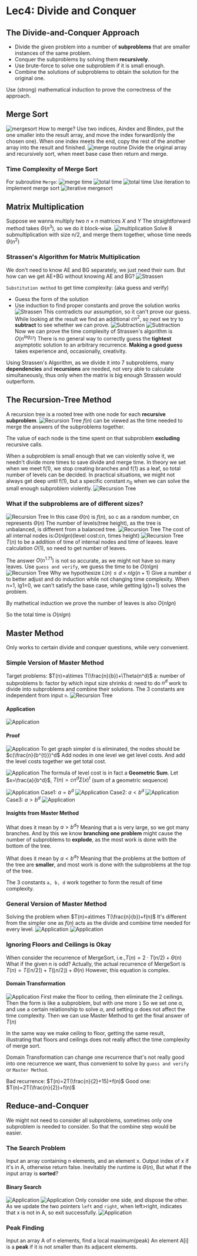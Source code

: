 # Lec4: Divide and Conquer
## The Divide-and-Conquer Approach
- Divide the given problem into a number of **subproblems** that are smaller instances of the same problem.
- Conquer the subproblems by solving them **recursively**.
- Use brute-force to solve one subproblem if it is small enough.
- Combine the solutions of subproblems to obtain the solution for the original one.

Use (strong) mathematical induction to prove the correctness of the approach.

## Merge Sort
![mergesort](image/lec4/1.png)
How to merge?
Use two indices, Aindex and Bindex, put the one smaller into the result array, and move the index forward(only the chosen one).
When one index meets the end, copy the rest of the another array into the result and finished.
![merge routine](image/lec4/2.png)
Divide the original array and recursively sort, when meet base case then return and merge.

### Time Complexity of Merge Sort
For subroutine `Merge`: 
![merge time](image/lec4/4.png)
![total time](image/lec4/3.png)
![total time](image/lec4/5.png)
Use iteration to implement merge sort
![iterative mergesort](image/lec4/6.png)

## Matrix Multiplication
Suppose we wanna multiply two $n\times n$ matrices $X$ and $Y$
The straightforward method takes $\Theta(n^3)$, so we do it block-wise.
![multiplication](image/lec4/7.png)
Solve 8 submultiplication with size n/2, and merge them together, whose time needs $\Theta(n^2)$

### Strassen's Algorithm for Matrix Multiplication
We don't need to know AE and BG separately, we just need their sum.
But how can we get AE+BG without knowing AE and BG?
![Strassen](image/lec4/8.png)

`Substitution method` to get time complexity: (aka guess and verify)
- Guess the form of the solution
- Use induction to find proper constants and prove the solution works
![Strassen](image/lec4/9.png)
This contradicts our assumption, so it can't prove our guess.
While looking at the result we find an additional $cn^2$, so next we try to **subtract** to see whether we can prove.
![Subtraction](image/lec4/10.png)
![Subtraction](image/lec4/11.png)
Now we can prove the time complexity of Strassen's algorithm is $O(n^{log_27})$
There is no general way to correctly guess the **tightest** asymptotic solution to an arbitrary recurrence.
**Making a good guess** takes experience and, occasionally, creativity.

Using Strassen's Algorithm, as we divide it into 7 subproblems, many **dependencies** and **recursions** are needed, not very able to calculate simultaneously, thus only when the matrix is big enough Strassen would outperform.

## The Recursion-Tree Method
A recursion tree is a rooted tree with one node for each **recursive subproblem**.
![Recursion Tree](image/lec4/12.png)
$f(n)$ can be viewed as the time needed to merge the answers of the subproblems together.

The value of each node is the time spent on that subproblem **excluding** recursive calls.

When a subproblem is small enough that we can violently solve it, we needn't divide more times to save divide and merge time.
In theory we set when we meet f(1), we stop creating branches and f(1) as a leaf, so total number of levels can be decided. In practical situations, we might not always get deep until f(1), but a specific constant $n_0$ when we can solve the small enough subproblem violently.
![Recursion Tree](image/lec4/13.png)

### What if the subproblems are of different sizes?
![Recursion Tree](image/lec4/14.png)
In this case $\Theta(n)$ is $f(n)$, so c as a random number, cn represents $\Theta(n)$
The number of levels(tree height), as the tree is unbalanced, is different from a balanced tree.
![Recursion Tree](image/lec4/15.png)
The cost of all internal nodes is:$O(nlgn)$(level cost:cn, times height)
![Recursion Tree](image/lec4/16.png)
$T(n)$ to be a addition of time of internal nodes and time of leaves.
leave calculation $O(1)$, so need to get number of leaves.

The answer $O(n^{1.71})$ is not so accurate, as we might not have so many leaves.
Use `guess and verify`, we guess the time to be $O(nlgn)$
![Recursion Tree](image/lec4/17.png)
Why we hypothesize $L(n)\leq d\times nlg(n+1)$
Give a number `d` to better adjust and do induction while not changing time complexity.
When n=1, lg1=0, we can't satisfy the base case, while getting lg(n+1) solves the problem.

By mathetical induction we prove the number of leaves is also $O(nlgn)$

So the total time is $O(nlgn)$

## Master Method
Only works to certain divide and conquer questions, while very convenient.

### Simple Version of Master Method
Target problems: $T(n)=a\times T(\frac{n}{b})+\Theta(n^d)$
a: number of subproblems
b: factor by which input size shrinks
d: need to do $n^d$ work to divide into subproblems and combine their solutions.
The 3 constants are independent from input `n`.
![Recursion Tree](image/lec4/18.png)

#### Application
![Application](image/lec4/19.png)

#### Proof
![Application](image/lec4/19.png)
To get graph simpler d is eliminated, the nodes should be $c(\frac{n}{b^{t}})^d$
Add nodes in one level we get level costs.
And add the level costs together we get total cost.

![Application](image/lec4/20.png)
The formula of level cost is in fact a **Geometric Sum**.
Let $x=\frac{a}{b^d}$, $T(n)=cn^d\Sigma(x)^t$ (sum of a geometric sequence)

![Application](image/lec4/22.png)
Case1: $a=b^d$
![Application](image/lec4/21.png)
Case2: $a<b^d$
![Application](image/lec4/23.png)
Case3: $a>b^d$
![Application](image/lec4/24.png)

#### Insights from Master Method
What does it mean by $a>b^d$?
Meaning that a is very large, so we got many branches.
And by this we know **branching one problem** might cause the number of subproblems to **explode**, as the most work is done with the bottom of the tree.

What does it mean by $a<b^d$?
Meaning that the problems at the bottom of the tree are **smaller**, and most work is done with the subproblems at the top of the tree.

The 3 constants `a, b, d` work together to form the result of time complexity.

### General Version of Master Method
Solving the problem when $T(n)=a\times T(\frac{n}{b})+f(n)$
It's different from the simpler one as $f(n)$ acts as the divide and combine time needed for every level.
![Application](image/lec4/25.png)
![Application](image/lec4/26.png)

### Ignoring Floors and Ceilings is Okay
When consider the recurrence of MergeSort, i.e.,$T(n) = 2 ⋅ T(n/2) + \Theta(n)$
What if the given n is odd?
Actually, the actual recurrence of MergeSort is $T(n) = T(⌈n/2⌉) + T(⌊n/2⌋) + \Theta(n)$
However, this equation is complex.

#### Domain Transformation
![Application](image/lec4/27.png)
First make the floor to ceiling, then eliminate the 2 ceilings.
Then the form is like a subproblem, but with one more `1`
So we set one $\alpha$, and use a certain relationship to solve $\alpha$, and setting $\alpha$ does not affect the time complexity.
Then we can use Master Method to get the final answer of $T(n)$

In the same way we make ceiling to floor, getting the same result, illustrating that floors and ceilings does not really affect the time complexity of merge sort.

Domain Transformation can change one recurrence that's not really good into one recurrence we want, thus convenient to solve by `guess and verify` or `Master Method`.

Bad recurrence: $T(n)=2T(\frac{n}{2}+15)+f(n)$
Good one: $T(n)=2T(\frac{n}{2})+f(n)$

## Reduce-and-Conquer
We might not need to consider all subproblems, sometimes only one subproblem is needed to consider.
So that the combine step would be easier.

### The Search Problem
Input an array containing n elements, and an element x.
Output index of x if it's in A, otherwise return false.
Inevitably the runtime is $\Theta (n)$, But what if the input array is **sorted**?

#### Binary Search
![Application](image/lec4/28.png)
![Application](image/lec4/29.png)
Only consider one side, and dispose the other.
As we update the two pointers `left` and `right`, when left>right, indicates that x is not in A, so exit successfully.
![Application](image/lec4/30.png)

### Peak Finding
Input an array A of n elements, find a local maximum(peak)
An element A[i] is a **peak** if it is not smaller than its adjacent elements.

